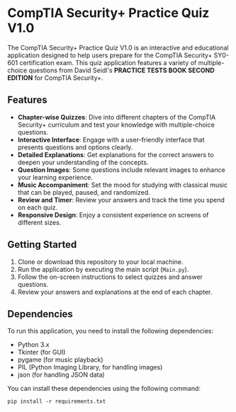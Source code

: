 # CompTIA Security+ Practice Quiz V1.0

The CompTIA Security+ Practice Quiz V1.0 is an interactive and educational application designed to help users prepare for the CompTIA Security+ SY0-601 certification exam. This quiz application features a variety of multiple-choice questions from David Seidl's **PRACTICE TESTS BOOK SECOND EDITION** for CompTIA Security+.

## Features
- **Chapter-wise Quizzes**: Dive into different chapters of the CompTIA Security+ curriculum and test your knowledge with multiple-choice questions.
- **Interactive Interface**: Engage with a user-friendly interface that presents questions and options clearly.
- **Detailed Explanations**: Get explanations for the correct answers to deepen your understanding of the concepts.
- **Question Images**: Some questions include relevant images to enhance your learning experience.
- **Music Accompaniment**: Set the mood for studying with classical music that can be played, paused, and randomized.
- **Review and Timer**: Review your answers and track the time you spend on each quiz.
- **Responsive Design**: Enjoy a consistent experience on screens of different sizes.

## Getting Started
1. Clone or download this repository to your local machine.
2. Run the application by executing the main script (`Main.py`).
3. Follow the on-screen instructions to select quizzes and answer questions.
4. Review your answers and explanations at the end of each chapter.

## Dependencies
To run this application, you need to install the following dependencies:
- Python 3.x
- Tkinter (for GUI)
- pygame (for music playback)
- PIL (Python Imaging Library, for handling images)
- json (for handling JSON data)

You can install these dependencies using the following command:
```shell
pip install -r requirements.txt
